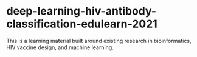 # deep-learning-hiv-antibody-classification-edulearn-2021
This is a learning material built around existing research in bioinformatics, HIV vaccine design, and machine learning.
